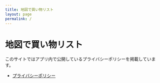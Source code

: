 ```yaml
---
title: 地図で買い物リスト
layout: page
permalink: /
---
```


# 地図で買い物リスト

このサイトではアプリ内で公開しているプライバシーポリシーを掲載しています。

- [プライバシーポリシー](./privacy-policy/)

